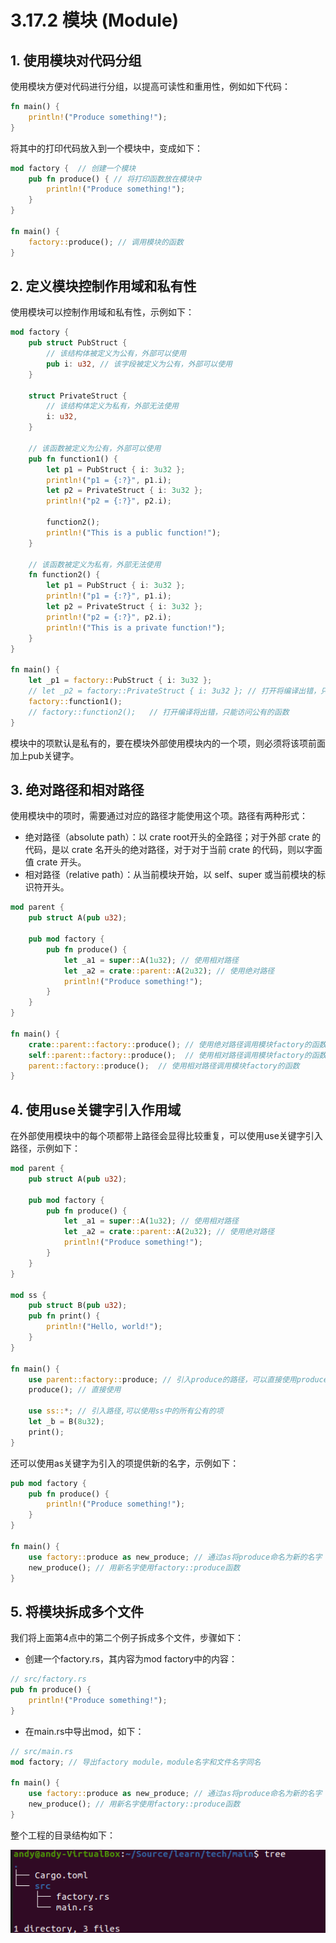 # 3.17.2 模块 (Module)
## 1. 使用模块对代码分组
使用模块方便对代码进行分组，以提高可读性和重用性，例如如下代码：
```Rust
fn main() {
    println!("Produce something!");
}
```
将其中的打印代码放入到一个模块中，变成如下：
```Rust
mod factory {  // 创建一个模块
    pub fn produce() { // 将打印函数放在模块中
        println!("Produce something!");
    }
}

fn main() {
    factory::produce(); // 调用模块的函数
}
```

## 2. 定义模块控制作用域和私有性
使用模块可以控制作用域和私有性，示例如下：
```Rust
mod factory {
    pub struct PubStruct {
        // 该结构体被定义为公有，外部可以使用
        pub i: u32, // 该字段被定义为公有，外部可以使用
    }

    struct PrivateStruct {
        // 该结构体定义为私有，外部无法使用
        i: u32,
    }
    
    // 该函数被定义为公有，外部可以使用
    pub fn function1() { 
        let p1 = PubStruct { i: 3u32 };
        println!("p1 = {:?}", p1.i);
        let p2 = PrivateStruct { i: 3u32 };
        println!("p2 = {:?}", p2.i);

        function2();
        println!("This is a public function!");
    }

    // 该函数被定义为私有，外部无法使用
    fn function2() {
        let p1 = PubStruct { i: 3u32 };
        println!("p1 = {:?}", p1.i);
        let p2 = PrivateStruct { i: 3u32 };
        println!("p2 = {:?}", p2.i);
        println!("This is a private function!");
    }
}

fn main() {
    let _p1 = factory::PubStruct { i: 3u32 };
    // let _p2 = factory::PrivateStruct { i: 3u32 }; // 打开将编译出错，只能访问公有的类型
    factory::function1();
    // factory::function2();   // 打开编译将出错，只能访问公有的函数
}
```

模块中的项默认是私有的，要在模块外部使用模块内的一个项，则必须将该项前面加上pub关键字。

## 3. 绝对路径和相对路径
使用模块中的项时，需要通过对应的路径才能使用这个项。路径有两种形式：

- 绝对路径（absolute path）：以 crate root开头的全路径；对于外部 crate 的代码，是以 crate 名开头的绝对路径，对于对于当前 crate 的代码，则以字面值 crate 开头。
- 相对路径（relative path）：从当前模块开始，以 self、super 或当前模块的标识符开头。

```Rust
mod parent {
    pub struct A(pub u32);

    pub mod factory {
        pub fn produce() {
            let _a1 = super::A(1u32); // 使用相对路径
            let _a2 = crate::parent::A(2u32); // 使用绝对路径
            println!("Produce something!");
        }
    }
}

fn main() {
    crate::parent::factory::produce(); // 使用绝对路径调用模块factory的函数
    self::parent::factory::produce();  // 使用相对路径调用模块factory的函数
    parent::factory::produce();  // 使用相对路径调用模块factory的函数
}
```

## 4. 使用use关键字引入作用域
在外部使用模块中的每个项都带上路径会显得比较重复，可以使用use关键字引入路径，示例如下：
```Rust
mod parent {
    pub struct A(pub u32);

    pub mod factory {
        pub fn produce() {
            let _a1 = super::A(1u32); // 使用相对路径
            let _a2 = crate::parent::A(2u32); // 使用绝对路径
            println!("Produce something!");
        }
    }
}

mod ss {
    pub struct B(pub u32);
    pub fn print() {
        println!("Hello, world!");
    }
}

fn main() {
    use parent::factory::produce; // 引入produce的路径，可以直接使用produce
    produce(); // 直接使用

    use ss::*; // 引入路径,可以使用ss中的所有公有的项
    let _b = B(8u32);
    print();
}
```

还可以使用as关键字为引入的项提供新的名字，示例如下：
```Rust
pub mod factory {
    pub fn produce() {
        println!("Produce something!");
    }
}

fn main() {
    use factory::produce as new_produce; // 通过as将produce命名为新的名字
    new_produce(); // 用新名字使用factory::produce函数
}
```

## 5. 将模块拆成多个文件
我们将上面第4点中的第二个例子拆成多个文件，步骤如下：

- 创建一个factory.rs，其内容为mod factory中的内容：
```Rust
// src/factory.rs
pub fn produce() {
    println!("Produce something!");
}
```

- 在main.rs中导出mod，如下：
```Rust
// src/main.rs
mod factory; // 导出factory module，module名字和文件名字同名

fn main() {
    use factory::produce as new_produce; // 通过as将produce命名为新的名字
    new_produce(); // 用新名字使用factory::produce函数
}
```

整个工程的目录结构如下：

![注释](.././assets/38.png)
